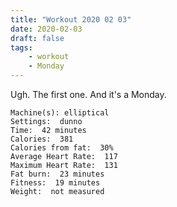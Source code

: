 ```yaml
---
title: "Workout 2020 02 03"
date: 2020-02-03
draft: false
tags: 
    - workout
    - Monday
---
```


Ugh.  The first one.  And it's a Monday. 

```
Machine(s): elliptical    
Settings:  dunno  
Time:  42 minutes  
Calories:  381  
Calories from fat:  30%  
Average Heart Rate:  117  
Maximum Heart Rate:  131  
Fat burn:  23 minutes
Fitness:  19 minutes
Weight:  not measured
```
